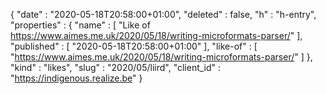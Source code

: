 {
  "date" : "2020-05-18T20:58:00+01:00",
  "deleted" : false,
  "h" : "h-entry",
  "properties" : {
    "name" : [ "Like of https://www.aimes.me.uk/2020/05/18/writing-microformats-parser/" ],
    "published" : [ "2020-05-18T20:58:00+01:00" ],
    "like-of" : [ "https://www.aimes.me.uk/2020/05/18/writing-microformats-parser/" ]
  },
  "kind" : "likes",
  "slug" : "2020/05/liird",
  "client_id" : "https://indigenous.realize.be"
}

